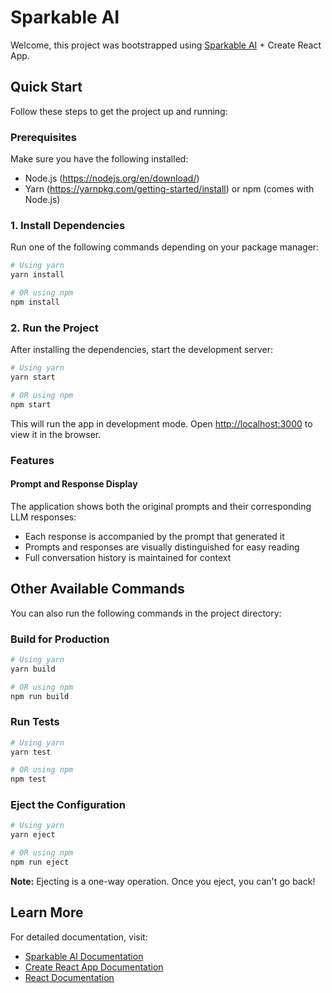 # Sparkable AI

Welcome, this project was bootstrapped using [Sparkable AI](https://www.sparkableai.com/) + Create React App.

## Quick Start

Follow these steps to get the project up and running:

### Prerequisites

Make sure you have the following installed:

- Node.js (https://nodejs.org/en/download/)
- Yarn (https://yarnpkg.com/getting-started/install) or npm (comes with Node.js)

### 1. Install Dependencies

Run one of the following commands depending on your package manager:

```bash
# Using yarn
yarn install

# OR using npm
npm install
```

### 2. Run the Project

After installing the dependencies, start the development server:

```bash
# Using yarn
yarn start

# OR using npm
npm start
```

This will run the app in development mode. Open [http://localhost:3000](http://localhost:3000) to view it in the browser.

### Features

#### Prompt and Response Display
The application shows both the original prompts and their corresponding LLM responses:
- Each response is accompanied by the prompt that generated it
- Prompts and responses are visually distinguished for easy reading
- Full conversation history is maintained for context

## Other Available Commands

You can also run the following commands in the project directory:

### Build for Production

```bash
# Using yarn
yarn build

# OR using npm
npm run build
```

### Run Tests

```bash
# Using yarn
yarn test

# OR using npm
npm test
```

### Eject the Configuration

```bash
# Using yarn
yarn eject

# OR using npm
npm run eject
```

**Note:** Ejecting is a one-way operation. Once you eject, you can't go back!

## Learn More

For detailed documentation, visit:
- [Sparkable AI Documentation](https://docs.sparkableai.com/)
- [Create React App Documentation](https://facebook.github.io/create-react-app/docs/getting-started)
- [React Documentation](https://reactjs.org/)
